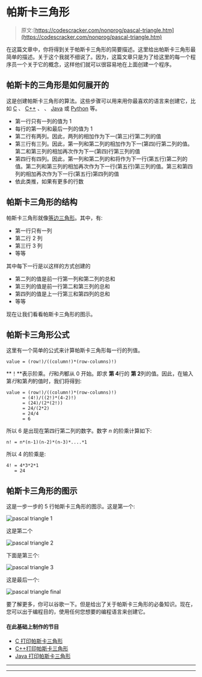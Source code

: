 # 帕斯卡三角形

> 原文:[https://codescracker.com/nonprog/pascal-triangle.htm](https://codescracker.com/nonprog/pascal-triangle.htm)

在这篇文章中，你将得到关于帕斯卡三角形的简要描述。这里给出帕斯卡三角形最简单的描述。关于这个我就不细说了。因为，这篇文章只是为了给这里的每一个程序员一个关于它的概念，这样他们就可以很容易地在上面创建一个程序。

## 帕斯卡的三角形是如何展开的

这是创建帕斯卡三角形的算法。这些步骤可以用来用你最喜欢的语言来创建它，比如 [C](/c/index.htm) 、 [C++](/cpp/index.htm) 、 、 [Java](/java/index.htm) 或 [Python](/python/index.htm) 等。

*   第一行只有一列的值为 1
*   每行的第一列和最后一列的值为 1
*   第二行有两列。因此，两列的相加作为下一(第三)行第二列的值
*   第三行有三列。因此，第一列和第二列的相加作为下一(第四)行第二列的值。第二和第三列的相加再次作为下一(第四)行第三列的值
*   第四行有四列。因此，第一列和第二列的和将作为下一行(第五行)第二列的值。第二列和第三列的相加再次作为下一行(第五行)第三列的值。第三和第四列的相加再次作为下一行(第五行)第四列的值
*   依此类推，如果有更多的行数

## 帕斯卡三角形的结构

帕斯卡三角形就像<u>等边三角形</u>。其中，有:

*   第一行只有一列
*   第二行 2 列
*   第三行 3 列
*   等等

其中每下一行是以这样的方式创建的

*   第二列的值是前一行第一列和第二列的总和
*   第三列的值是前一行第二和第三列的总和
*   第四列的值是上一行第三和第四列的总和
*   等等

现在让我们看看帕斯卡三角形的图示。

## 帕斯卡三角形公式

这里有一个简单的公式来计算帕斯卡三角形每一行的列值。

```
value = (row!)/((column!)*(row-columns)!)
```

**！**表示阶乘。*行*和*列*都从 0 开始。即求 **第 4**行的 **第 2**列的值。因此，在输入第*行*和第*列*的值时，我们将得到:

```
value = (row!)/((column!)*(row-columns)!)
      = (4!)/((2!)*(4-2)!)
      = (24)/(2*(2!))
      = 24/(2*2)
      = 24/4
      = 6
```

所以 6 是出现在第四行第二列的数字。数字 *n* 的阶乘计算如下:

```
n! = n*(n-1)(n-2)*(n-3)*....*1
```

所以 4 的阶乘是:

```
4! = 4*3*2*1
   = 24
```

## 帕斯卡三角形的图示

这是一步一步的 5 行帕斯卡三角形的图示。这是第一个:

![pascal triangle 1](../Images/3265fa7e9d75717840b5dc67ea189c1e.png)

这是第二个

![pascal triangle 2](../Images/0fa98c23dfe800d14498cecabe7e5508.png)

下面是第三个:

![pascal triangle 3](../Images/f40cf9405f017fe7a667e183e7b648e3.png)

这是最后一个:

![pascal triangle final](../Images/a654a4c47c8aa24fcd607532d7fc5cf6.png)

要了解更多，你可以谷歌一下。但是给出了关于帕斯卡三角形的必备知识。现在，您可以出于编程目的，使用任何您想要的编程语言来创建它。

#### 在此基础上制作的节目

*   [C 打印帕斯卡三角形](/c/program/c-program-print-pascal-triangle.htm)
*   [C++打印帕斯卡三角形](/cpp/program/cpp-program-print-pascal-triangle.htm)
*   [Java 打印帕斯卡三角形](/java/program/java-program-print-pascal-triangle.htm)

* * *

* * *